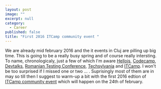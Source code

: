 ```yaml
---
layout: post
image: ""
excerpt: null
category: 
  - Career
published: false
title: "First 2016 ITCamp community event "
---
```


<p class="dropcap">We are already mid february 2016 and the it events in Cluj are pilling up big time. This is going to be a really busy spring and of course really intersting. To name, chronologicaly, just a few of which I'm aware <a href="http://hellojs.org/" target="_blank">Hellojs</a>, <a href="http://cluj.codecamp.ro/" target="_blank">Codecamp</a>, <a href="http://devtalks.ro/" target="_blank">Devtalks</a>, <a href="http://www.romaniatesting.ro//" target="_blank">Romanian Testing Conference</a>, <a href="http://www.techsylvania.co//" target="_blank">Techsylvania</a> and <a href="http://itcamp.ro/" target="_blank">ITCamp</a>. I won't be too surprised if I missed one or two ... . Suprisingly most of them are in may so till then I suggest to warm-up a bit with the first 2016 edtion of <a href="http://www.eventbrite.com/e/itcamp-community-event-tickets-21433906391" target="_blank">ITCamp community event</a> which will happen on the 24th of february.</p>
